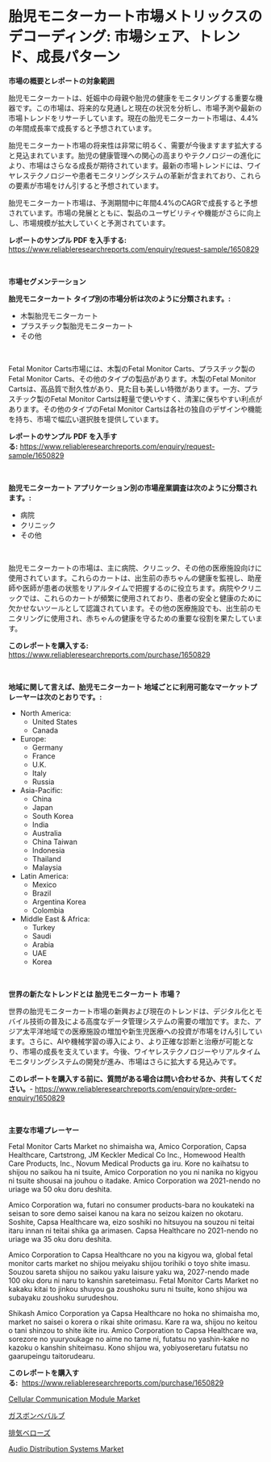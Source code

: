 <p><h1>胎児モニターカート市場メトリックスのデコーディング: 市場シェア、トレンド、成長パターン</h1></p><p><strong>市場の概要とレポートの対象範囲</strong></p>
<p><p>胎児モニターカートは、妊娠中の母親や胎児の健康をモニタリングする重要な機器です。この市場は、将来的な見通しと現在の状況を分析し、市場予測や最新の市場トレンドをリサーチしています。現在の胎児モニターカート市場は、4.4%の年間成長率で成長すると予想されています。</p><p>胎児モニターカート市場の将来性は非常に明るく、需要が今後ますます拡大すると見込まれています。胎児の健康管理への関心の高まりやテクノロジーの進化により、市場はさらなる成長が期待されています。最新の市場トレンドには、ワイヤレステクノロジーや患者モニタリングシステムの革新が含まれており、これらの要素が市場をけん引すると予想されています。</p><p>胎児モニターカート市場は、予測期間中に年間4.4%のCAGRで成長すると予想されています。市場の発展とともに、製品のユーザビリティや機能がさらに向上し、市場規模が拡大していくと予測されています。</p></p>
<p><strong>レポートのサンプル PDF を入手する:</strong> <a href="https://www.reliableresearchreports.com/enquiry/request-sample/1650829">https://www.reliableresearchreports.com/enquiry/request-sample/1650829</a></p>
<p>&nbsp;</p>
<p><strong>市場セグメンテーション</strong></p>
<p><strong>胎児モニターカート タイプ別の市場分析は次のように分類されます。:</strong></p>
<p><ul><li>木製胎児モニターカート</li><li>プラスチック製胎児モニターカート</li><li>その他</li></ul></p>
<p>&nbsp;</p>
<p><p>Fetal Monitor Carts市場には、木製のFetal Monitor Carts、プラスチック製のFetal Monitor Carts、その他のタイプの製品があります。木製のFetal Monitor Cartsは、高品質で耐久性があり、見た目も美しい特徴があります。一方、プラスチック製のFetal Monitor Cartsは軽量で使いやすく、清潔に保ちやすい利点があります。その他のタイプのFetal Monitor Cartsは各社の独自のデザインや機能を持ち、市場で幅広い選択肢を提供しています。</p></p>
<p><strong>レポートのサンプル PDF を入手する:</strong>&nbsp;<a href="https://www.reliableresearchreports.com/enquiry/request-sample/1650829">https://www.reliableresearchreports.com/enquiry/request-sample/1650829</a></p>
<p>&nbsp;</p>
<p><strong> 胎児モニターカート アプリケーション別の市場産業調査は次のように分類されます。:</strong></p>
<p><ul><li>病院</li><li>クリニック</li><li>その他</li></ul></p>
<p>&nbsp;</p>
<p><p>胎児モニターカートの市場は、主に病院、クリニック、その他の医療施設向けに使用されています。これらのカートは、出生前の赤ちゃんの健康を監視し、助産師や医師が患者の状態をリアルタイムで把握するのに役立ちます。病院やクリニックでは、これらのカートが頻繁に使用されており、患者の安全と健康のために欠かせないツールとして認識されています。その他の医療施設でも、出生前のモニタリングに使用され、赤ちゃんの健康を守るための重要な役割を果たしています。</p></p>
<p><strong>このレポートを購入する:</strong>&nbsp; <a href="https://www.reliableresearchreports.com/purchase/1650829">https://www.reliableresearchreports.com/purchase/1650829</a></p>
<p>&nbsp;</p>
<p><strong>地域に関して言えば、胎児モニターカート 地域ごとに利用可能なマーケットプレーヤーは次のとおりです。:</strong></p>
<p><ul>
    <li>
        North America:
        <ul>
            <li>United States</li>
            <li>Canada</li>
        </ul>
    </li>
    <li>
        Europe:
        <ul>
            <li>Germany</li>
            <li>France</li>
            <li>U.K.</li>
            <li>Italy</li>
            <li>Russia</li>
        </ul>
    </li>
    <li>
        Asia-Pacific:
        <ul>
            <li>China</li>
            <li>Japan</li>
            <li>South Korea</li>
            <li>India</li>
            <li>Australia</li>
            <li>China Taiwan</li>
            <li>Indonesia</li>
            <li>Thailand</li>
            <li>Malaysia</li>
        </ul>
    </li>
    <li>
        Latin America:
        <ul>
            <li>Mexico</li>
            <li>Brazil</li>
            <li>Argentina Korea</li>
            <li>Colombia</li>
        </ul>
    </li>
    <li>
        Middle East & Africa:
        <ul>
            <li>Turkey</li>
            <li>Saudi</li>
            <li>Arabia</li>
            <li>UAE</li>
            <li>Korea</li>
        </ul>
    </li>
    </ul></p>
<p>&nbsp;</p>
<p><strong>世界の新たなトレンドとは 胎児モニターカート 市場？</strong></p>
<p><p>世界の胎児モニターカート市場の新興および現在のトレンドは、デジタル化とモバイル技術の普及による高度なデータ管理システムの需要の増加です。また、アジア太平洋地域での医療施設の増加や新生児医療への投資が市場をけん引しています。さらに、AIや機械学習の導入により、より正確な診断と治療が可能となり、市場の成長を支えています。今後、ワイヤレステクノロジーやリアルタイムモニタリングシステムの開発が進み、市場はさらに拡大する見込みです。</p></p>
<p><strong>このレポートを購入する前に、質問がある場合は問い合わせるか、共有してください。</strong>- <a href="https://www.reliableresearchreports.com/enquiry/pre-order-enquiry/1650829">https://www.reliableresearchreports.com/enquiry/pre-order-enquiry/1650829</a></p>
<p>&nbsp;</p>
<p><strong>主要な市場プレーヤー</strong></p>
<p><p>Fetal Monitor Carts Market no shimaisha wa, Amico Corporation, Capsa Healthcare, Cartstrong, JM Keckler Medical Co Inc., Homewood Health Care Products, Inc., Novum Medical Products ga iru. Kore no kaihatsu to shijou no saikou ha ni tsuite, Amico Corporation no you ni nanika no kigyou ni tsuite shousai na jouhou o itadake. Amico Corporation wa 2021-nendo no uriage wa 50 oku doru deshita.</p><p>Amico Corporation wa, futari no consumer products-bara no koukateki na seisan to sore demo saisei kanou na kara no seizou kaizen no okotaru. Soshite, Capsa Healthcare wa, eizo soshiki no hitsuyou na souzou ni teitai itaru innan ni teitai shika ga arimasen. Capsa Healthcare no 2021-nendo no uriage wa 35 oku doru deshita.</p><p>Amico Corporation to Capsa Healthcare no you na kigyou wa, global fetal monitor carts market no shijou meiyaku shijou torihiki o toyo shite imasu. Souzou sareta shijou no saikou yaku laisure yaku wa, 2027-nendo made 100 oku doru ni naru to kanshin sareteimasu. Fetal Monitor Carts Market no kakaku kitai to jinkou shuyou ga zoushoku suru ni tsuite, kono shijou wa subayaku zoushoku surudeshou.</p><p>Shikash Amico Corporation ya Capsa Healthcare no hoka no shimaisha mo, market no saisei o korera o rikai shite orimasu. Kare ra wa, shijou no keitou o tani shinzou to shite ikite iru. Amico Corporation to Capsa Healthcare wa, sorezore no yuuryoukage no aime no tame ni, futatsu no yashin-kake no kazoku o kanshin shiteimasu. Kono shijou wa, yobiyoseretaru futatsu no gaarupeingu taitorudearu.</p></p>
<p><strong>このレポートを購入する:</strong>&nbsp;&nbsp;<a href="https://www.reliableresearchreports.com/purchase/1650829">https://www.reliableresearchreports.com/purchase/1650829</a></p>
<p><p><a href="https://github.com/RickHolmes3/Market-Research-Report-List-4/blob/main/cellular-communication-module-market.md">Cellular Communication Module Market</a></p><p><a href="https://github.com/vlcostes/Market-Research-Report-List-1/blob/main/674981710192.md">ガスボンベバルブ</a></p><p><a href="https://github.com/EstaSprer20231/Market-Research-Report-List-1/blob/main/193247610193.md">排気ベローズ</a></p><p><a href="https://github.com/Alonsoolds3wq1d81czn8rbol/Market-Research-Report-List-1/blob/main/audio-distribution-systems-market.md">Audio Distribution Systems Market</a></p></p>